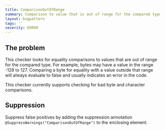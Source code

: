 ```yaml
---
title: ComparisonOutOfRange
summary: Comparison to value that is out of range for the compared type
layout: bugpattern
tags: ''
severity: ERROR
---
```


<!--
*** AUTO-GENERATED, DO NOT MODIFY ***
To make changes, edit the @BugPattern annotation or the explanation in docs/bugpattern.
-->


## The problem
This checker looks for equality comparisons to values that are out of range for the compared type.  For example, bytes may have a value in the range -128 to 127. Comparing a byte for equality with a value outside that range will always evaluate to false and usually indicates an error in the code.

This checker currently supports checking for bad byte and character comparisons.

## Suppression
Suppress false positives by adding the suppression annotation `@SuppressWarnings("ComparisonOutOfRange")` to the enclosing element.
